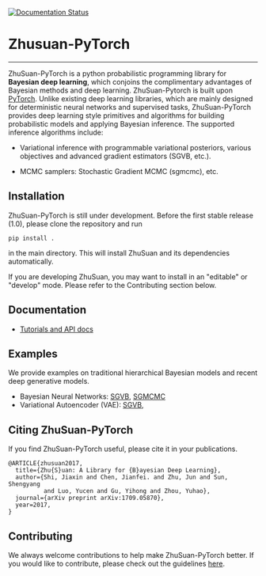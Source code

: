 [![Documentation Status](https://readthedocs.org/projects/zhusuan-pytorch/badge/?version=latest)](https://zhusuan-pytorch.readthedocs.io/en/latest/?badge=latest)

# Zhusuan-PyTorch

---

ZhuSuan-PyTorch is a python probabilistic programming library for
**Bayesian deep learning**, which conjoins the complimentary advantages of
Bayesian methods and deep learning. ZhuSuan-Pytorch is built upon
[PyTorch](https://pytorch.org/). Unlike existing deep learning
libraries, which are mainly designed for deterministic neural networks and
supervised tasks, ZhuSuan-PyTorch provides deep learning style primitives and
algorithms for building probabilistic models and applying Bayesian inference.
The supported inference algorithms include:

* Variational inference with programmable variational posteriors, various
objectives and advanced gradient estimators (SGVB, etc.).

* MCMC samplers: Stochastic Gradient MCMC (sgmcmc), etc.


## Installation

ZhuSuan-PyTorch is still under development. Before the first stable release (1.0),
please clone the repository and run
```
pip install .
```
in the main directory. This will install ZhuSuan and its dependencies
automatically.  

If you are developing ZhuSuan, you may want to install in an
"editable" or "develop" mode. Please refer to the Contributing section below.

## Documentation

* [Tutorials and API docs](https://zhusuan-pytorch.readthedocs.io/)

## Examples

We provide examples on traditional hierarchical Bayesian models and recent
deep generative models.

* Bayesian Neural Networks:
  [SGVB](examples/bayesian_neural_nets/bnn_vi.py),
  [SGMCMC](examples/bayesian_neural_nets/bnn_sgmcmc.py)
* Variational Autoencoder (VAE):
  [SGVB](examples/variational_autoencoders/vae_mnist.py),

## Citing ZhuSuan-PyTorch

If you find ZhuSuan-PyTorch useful, please cite it in your publications.

```
@ARTICLE{zhusuan2017,
  title={Zhu{S}uan: A Library for {B}ayesian Deep Learning},
  author={Shi, Jiaxin and Chen, Jianfei. and Zhu, Jun and Sun, Shengyang
          and Luo, Yucen and Gu, Yihong and Zhou, Yuhao},
  journal={arXiv preprint arXiv:1709.05870},
  year=2017,
}
```

## Contributing

We always welcome contributions to help make ZhuSuan-PyTorch better. If you would like 
to contribute, please check out the guidelines [here](CONTRIBUTING.md).
